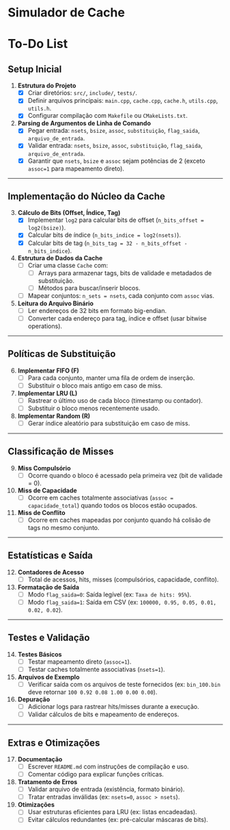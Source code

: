 # Simulador de Cache
# To-Do List

## **Setup Inicial**
1. **Estrutura do Projeto**
   - [X] Criar diretórios: `src/`, `include/`, `tests/`.
   - [X] Definir arquivos principais: `main.cpp`, `cache.cpp`, `cache.h`, `utils.cpp`, `utils.h`.
   - [X] Configurar compilação com `Makefile` ou `CMakeLists.txt`.

2. **Parsing de Argumentos de Linha de Comando**
   - [X] Pegar entrada: `nsets`, `bsize`, `assoc`, `substituição`, `flag_saida`, `arquivo_de_entrada`.
   - [X] Validar entrada: `nsets`, `bsize`, `assoc`, `substituição`, `flag_saida`, `arquivo_de_entrada`.
   - [X] Garantir que `nsets`, `bsize` e `assoc` sejam potências de 2 (exceto `assoc=1` para mapeamento direto).

---

## **Implementação do Núcleo da Cache**
3. **Cálculo de Bits (Offset, Índice, Tag)**
   - [X] Implementar `log2` para calcular bits de offset (`n_bits_offset = log2(bsize)`).
   - [X] Calcular bits de índice (`n_bits_indice = log2(nsets)`).
   - [X] Calcular bits de tag (`n_bits_tag = 32 - n_bits_offset - n_bits_indice`).

4. **Estrutura de Dados da Cache**
   - [ ] Criar uma classe `Cache` com:
     - [ ] Arrays para armazenar tags, bits de validade e metadados de substituição.
     - [ ] Métodos para buscar/inserir blocos.
   - [ ] Mapear conjuntos: `n_sets = nsets`, cada conjunto com `assoc` vias.

5. **Leitura do Arquivo Binário**
   - [ ] Ler endereços de 32 bits em formato big-endian.
   - [ ] Converter cada endereço para tag, índice e offset (usar bitwise operations).

---

## **Políticas de Substituição**
6. **Implementar FIFO (F)**
   - [ ] Para cada conjunto, manter uma fila de ordem de inserção.
   - [ ] Substituir o bloco mais antigo em caso de miss.

7. **Implementar LRU (L)**
   - [ ] Rastrear o último uso de cada bloco (timestamp ou contador).
   - [ ] Substituir o bloco menos recentemente usado.

8. **Implementar Random (R)**
   - [ ] Gerar índice aleatório para substituição em caso de miss.

---

## **Classificação de Misses**
9. **Miss Compulsório**
   - [ ] Ocorre quando o bloco é acessado pela primeira vez (bit de validade = 0).

10. **Miss de Capacidade**
    - [ ] Ocorre em caches totalmente associativas (`assoc = capacidade_total`) quando todos os blocos estão ocupados.

11. **Miss de Conflito**
    - [ ] Ocorre em caches mapeadas por conjunto quando há colisão de tags no mesmo conjunto.

---

## **Estatísticas e Saída**
12. **Contadores de Acesso**
    - [ ] Total de acessos, hits, misses (compulsórios, capacidade, conflito).

13. **Formatação de Saída**
    - [ ] Modo `flag_saida=0`: Saída legível (ex: `Taxa de hits: 95%`).
    - [ ] Modo `flag_saida=1`: Saída em CSV (ex: `100000, 0.95, 0.05, 0.01, 0.02, 0.02`).

---

## **Testes e Validação**
14. **Testes Básicos**
    - [ ] Testar mapeamento direto (`assoc=1`).
    - [ ] Testar caches totalmente associativas (`nsets=1`).

15. **Arquivos de Exemplo**
    - [ ] Verificar saída com os arquivos de teste fornecidos (ex: `bin_100.bin` deve retornar `100 0.92 0.08 1.00 0.00 0.00`).

16. **Depuração**
    - [ ] Adicionar logs para rastrear hits/misses durante a execução.
    - [ ] Validar cálculos de bits e mapeamento de endereços.

---

## **Extras e Otimizações**
17. **Documentação**
    - [ ] Escrever `README.md` com instruções de compilação e uso.
    - [ ] Comentar código para explicar funções críticas.

18. **Tratamento de Erros**
    - [ ] Validar arquivo de entrada (existência, formato binário).
    - [ ] Tratar entradas inválidas (ex: `nsets=0`, `assoc > nsets`).

19. **Otimizações**
    - [ ] Usar estruturas eficientes para LRU (ex: listas encadeadas).
    - [ ] Evitar cálculos redundantes (ex: pré-calcular máscaras de bits).
